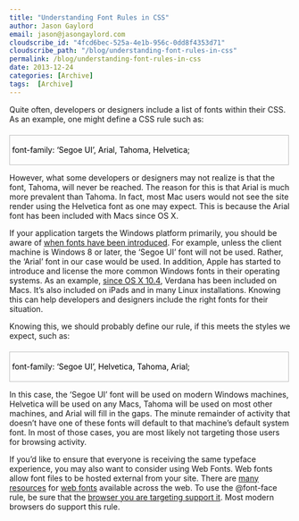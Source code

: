 ```yaml
---
title: "Understanding Font Rules in CSS"
author: Jason Gaylord
email: jason@jasongaylord.com
cloudscribe_id: "4fcd6bec-525a-4e1b-956c-0dd8f4353d71"
cloudscribe_path: "/blog/understanding-font-rules-in-css"
permalink: /blog/understanding-font-rules-in-css
date: 2013-12-24
categories: [Archive]
tags:  [Archive]
---
```


Quite often, developers or designers include a list of fonts within their CSS. As an example, one might define a CSS rule such as:
 <div id="codeSnippetWrapper" style="margin: 20px 0px 10px; padding: 4px; border: 1px solid silver; border-image: none; width: 97.5%; text-align: left; line-height: 12pt; overflow: auto; font-family: " courier="" new",="" courier,="" monospace;="" font-size:="" 8pt;="" cursor:="" text;="" direction:="" ltr;="" max-height:="" 200px;="" background-color:="" rgb(244,="" 244,="" 244);"=""> <div id="codeSnippet" style="padding: 0px; width: 100%; text-align: left; color: black; line-height: 12pt; overflow: visible; font-family: " courier="" new",="" courier,="" monospace;="" font-size:="" 8pt;="" direction:="" ltr;="" background-color:="" rgb(244,="" 244,="" 244);"="">

font-family: ‘Segoe UI’, Arial, Tahoma, Helvetica;
</div></div>


However, what some developers or designers may not realize is that the font, Tahoma, will never be reached. The reason for this is that Arial is much more prevalent than Tahoma. In fact, most Mac users would not see the site render using the Helvetica font as one may expect. This is because the Arial font has been included with Macs since OS X.


If your application targets the Windows platform primarily, you should be aware of [when fonts have been introduced](http://jasong.us/1cvGp2Z). For example, unless the client machine is Windows 8 or later, the ‘Segoe UI’ font will not be used. Rather, the ‘Arial’ font in our case would be used. In addition, Apple has started to introduce and license the more common Windows fonts in their operating systems. As an example, [since OS X 10.4](http://jasong.us/1cvGsfk), Verdana has been included on Macs. It’s also included on iPads and in many Linux installations. Knowing this can help developers and designers include the right fonts for their situation.


Knowing this, we should probably define our rule, if this meets the styles we expect, such as:

<div id="codeSnippetWrapper" style="margin: 20px 0px 10px; padding: 4px; border: 1px solid silver; border-image: none; width: 97.5%; text-align: left; line-height: 12pt; overflow: auto; font-family: " courier="" new",="" courier,="" monospace;="" font-size:="" 8pt;="" cursor:="" text;="" direction:="" ltr;="" max-height:="" 200px;="" background-color:="" rgb(244,="" 244,="" 244);"="">
<div id="codeSnippet" style="padding: 0px; width: 100%; text-align: left; color: black; line-height: 12pt; overflow: visible; font-family: " courier="" new",="" courier,="" monospace;="" font-size:="" 8pt;="" direction:="" ltr;="" background-color:="" rgb(244,="" 244,="" 244);"="">

font-family: ‘Segoe UI’, Helvetica, Tahoma, Arial;
</div></div>


In this case, the ‘Segoe UI’ font will be used on modern Windows machines, Helvetica will be used on any Macs, Tahoma will be used on most other machines, and Arial will fill in the gaps. The minute remainder of activity that doesn’t have one of these fonts will default to that machine’s default system font. In most of those cases, you are most likely not targeting those users for browsing activity.


If you’d like to ensure that everyone is receiving the same typeface experience, you may also want to consider using Web Fonts. Web fonts allow font files to be hosted external from your site. There are [many resources](http://jasong.us/1cvGpQF) for [web fonts](http://jasong.us/1cvGtjq) available across the web. To use the @font-face rule, be sure that the [browser you are targeting support it](http://jasong.us/1cvGu6S). Most modern browsers do support this rule.
